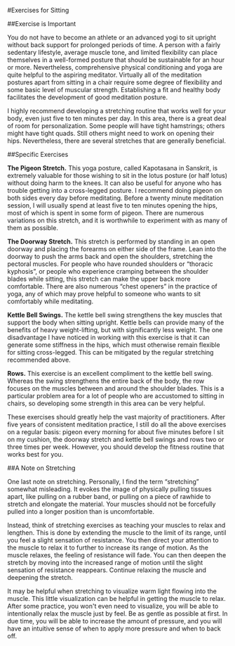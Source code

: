 #Exercises for Sitting

##Exercise is Important

You do not have to become an athlete or an advanced yogi to sit upright without back support for prolonged periods of time. A person with a fairly sedentary lifestyle, average muscle tone, and limited flexibility can place themselves in a well-formed posture that should be sustainable for an hour or more. Nevertheless, comprehensive physical conditioning and yoga are quite helpful to the aspiring meditator. Virtually all of the meditation postures apart from sitting in a chair require some degree of flexibility and some basic level of muscular strength. Establishing a fit and healthy body facilitates the development of good meditation posture. 

I highly recommend developing a stretching routine that works well for your body, even just five to ten minutes per day. In this area, there is a great deal of room for personalization. Some people will have tight hamstrings; others might have tight quads. Still others might need to work on opening their hips. Nevertheless, there are several stretches that are generally beneficial.

##Specific Exercises

**The Pigeon Stretch.** This yoga posture, called Kapotasana in Sanskrit, is extremely valuable for those wishing to sit in the lotus posture (or half lotus) without doing harm to the knees. It can also be useful for anyone who has trouble getting into a cross-legged posture. I recommend doing pigeon on both sides every day before meditating. Before a twenty minute meditation session, I will usually spend at least five to ten minutes opening the hips, most of which is spent in some form of pigeon. There are numerous variations on this stretch, and it is worthwhile to experiment with as many of them as possible.

**The Doorway Stretch.** This stretch is performed by standing in an open doorway and placing the forearms on either side of the frame. Lean into the doorway to push the arms back and open the shoulders, stretching the pectoral muscles. For people who have rounded shoulders or “thoracic kyphosis”, or people who experience cramping between the shoulder blades while sitting, this stretch can make the upper back more comfortable. There are also numerous “chest openers” in the practice of yoga, any of which may prove helpful to someone who wants to sit comfortably while meditating.

**Kettle Bell Swings.** The kettle bell swing strengthens the key muscles that support the body when sitting upright. Kettle bells can provide many of the benefits of heavy weight-lifting, but with significantly less weight. The one disadvantage I have noticed in working with this exercise is that it can generate some stiffness in the hips, which must otherwise remain flexible for sitting cross-legged. This can be mitigated by the regular stretching recommended above.

**Rows.** This exercise is an excellent compliment to the kettle bell swing. Whereas the swing strengthens the entire back of the body, the row focuses on the muscles between and around the shoulder blades. This is a particular problem area for a lot of people who are accustomed to sitting in chairs, so developing some strength in this area can be very helpful. 

These exercises should greatly help the vast majority of practitioners. After five years of consistent meditation practice, I still do all the above exercises on a regular basis: pigeon every morning for about five minutes before I sit on my cushion, the doorway stretch and kettle bell swings and rows two or three times per week. However, you should develop the fitness routine that works best for you.

##A Note on Stretching

One last note on stretching. Personally, I find the term “stretching” somewhat misleading. It evokes the image of physically pulling tissues apart, like pulling on a rubber band, or pulling on a piece of rawhide to stretch and elongate the material. Your muscles should not be forcefully pulled into a longer position than is uncomfortable.

Instead, think of stretching exercises as teaching your muscles to relax and lengthen. This is done by extending the muscle to the limit of its range, until you feel a slight sensation of resistance. You then direct your attention to the muscle to relax it to further to increase its range of motion. As the muscle relaxes, the feeling of resistance will fade. You can then deepen the stretch by moving into the increased range of motion until the slight sensation of resistance reappears. Continue relaxing the muscle and deepening the stretch.

It may be helpful when stretching to visualize warm light flowing into the muscle. This little visualization can be helpful in getting the muscle to relax. After some practice, you won't even need to visualize, you will be able to intentionally relax the muscle just by feel. Be as gentle as possible at first. In due time, you will be able to increase the amount of pressure, and you will have an intuitive sense of when to apply more pressure and when to back off.
